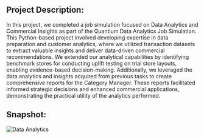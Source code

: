 ## Project Description:

In this project, we completed a job simulation focused on Data Analytics and Commercial Insights as part of the Quantium Data Analytics Job Simulation. This Python-based project involved developing expertise in data preparation and customer analytics, where we utilized transaction datasets to extract valuable insights and deliver data-driven commercial recommendations. We extended our analytical capabilities by identifying benchmark stores for conducting uplift testing on trial store layouts, enabling evidence-based decision-making. Additionally, we leveraged the data analytics and insights acquired from previous tasks to create comprehensive reports for the Category Manager. These reports facilitated informed strategic decisions and enhanced commercial applications, demonstrating the practical utility of the analytics performed.

## Snapshot:

![Data Analytics](https://github.com/user-attachments/assets/b5d13685-a129-4525-b368-73daf1987c9f)
